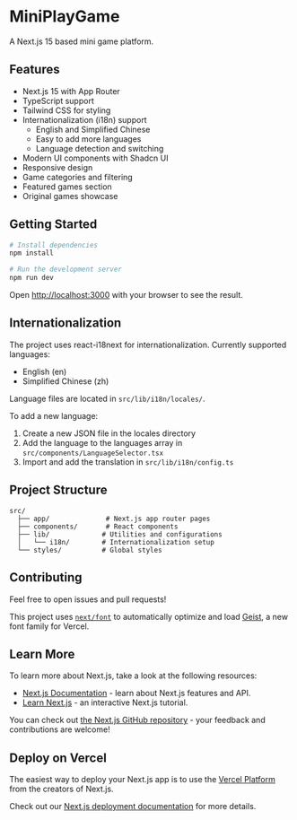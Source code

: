 # MiniPlayGame

A Next.js 15 based mini game platform.

## Features

- Next.js 15 with App Router
- TypeScript support
- Tailwind CSS for styling
- Internationalization (i18n) support
  - English and Simplified Chinese
  - Easy to add more languages
  - Language detection and switching
- Modern UI components with Shadcn UI
- Responsive design
- Game categories and filtering
- Featured games section
- Original games showcase

## Getting Started

```bash
# Install dependencies
npm install

# Run the development server
npm run dev
```

Open [http://localhost:3000](http://localhost:3000) with your browser to see the result.

## Internationalization

The project uses react-i18next for internationalization. Currently supported languages:

- English (en)
- Simplified Chinese (zh)

Language files are located in `src/lib/i18n/locales/`.

To add a new language:
1. Create a new JSON file in the locales directory
2. Add the language to the languages array in `src/components/LanguageSelector.tsx`
3. Import and add the translation in `src/lib/i18n/config.ts`

## Project Structure

```
src/
  ├── app/              # Next.js app router pages
  ├── components/       # React components
  ├── lib/             # Utilities and configurations
  │   └── i18n/        # Internationalization setup
  └── styles/          # Global styles
```

## Contributing

Feel free to open issues and pull requests!

This project uses [`next/font`](https://nextjs.org/docs/app/building-your-application/optimizing/fonts) to automatically optimize and load [Geist](https://vercel.com/font), a new font family for Vercel.

## Learn More

To learn more about Next.js, take a look at the following resources:

- [Next.js Documentation](https://nextjs.org/docs) - learn about Next.js features and API.
- [Learn Next.js](https://nextjs.org/learn) - an interactive Next.js tutorial.

You can check out [the Next.js GitHub repository](https://github.com/vercel/next.js) - your feedback and contributions are welcome!

## Deploy on Vercel

The easiest way to deploy your Next.js app is to use the [Vercel Platform](https://vercel.com/new?utm_medium=default-template&filter=next.js&utm_source=create-next-app&utm_campaign=create-next-app-readme) from the creators of Next.js.

Check out our [Next.js deployment documentation](https://nextjs.org/docs/app/building-your-application/deploying) for more details.
